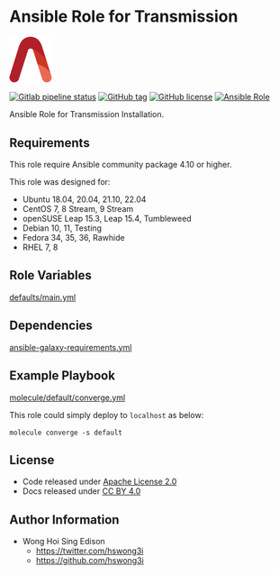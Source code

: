 # Ansible Role for Transmission

<img src="/alvistack.svg" width="75" alt="AlviStack">

[![Gitlab pipeline status](https://img.shields.io/gitlab/pipeline/alvistack/ansible-role-transmission/master)](https://gitlab.com/alvistack/ansible-role-transmission/-/pipelines)
[![GitHub tag](https://img.shields.io/github/tag/alvistack/ansible-role-transmission.svg)](https://github.com/alvistack/ansible-role-transmission/tags)
[![GitHub license](https://img.shields.io/github/license/alvistack/ansible-role-transmission.svg)](https://github.com/alvistack/ansible-role-transmission/blob/master/LICENSE)
[![Ansible Role](https://img.shields.io/badge/galaxy-alvistack.transmission-blue.svg)](https://galaxy.ansible.com/alvistack/transmission)

Ansible Role for Transmission Installation.

## Requirements

This role require Ansible community package 4.10 or higher.

This role was designed for:

  - Ubuntu 18.04, 20.04, 21.10, 22.04
  - CentOS 7, 8 Stream, 9 Stream
  - openSUSE Leap 15.3, Leap 15.4, Tumbleweed
  - Debian 10, 11, Testing
  - Fedora 34, 35, 36, Rawhide
  - RHEL 7, 8

## Role Variables

[defaults/main.yml](defaults/main.yml)

## Dependencies

[ansible-galaxy-requirements.yml](ansible-galaxy-requirements.yml)

## Example Playbook

[molecule/default/converge.yml](molecule/default/converge.yml)

This role could simply deploy to `localhost` as below:

    molecule converge -s default

## License

  - Code released under [Apache License 2.0](LICENSE)
  - Docs released under [CC BY 4.0](http://creativecommons.org/licenses/by/4.0/)

## Author Information

  - Wong Hoi Sing Edison
      - <https://twitter.com/hswong3i>
      - <https://github.com/hswong3i>

